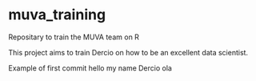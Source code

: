 # muva_training
Repositary to train the MUVA team on R

This project aims to train Dercio on how to be an excellent data scientist.

Example of first commit
hello my name Dercio
ola 
